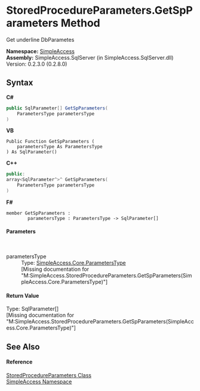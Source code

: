 # StoredProcedureParameters.GetSpParameters Method 
 

Get underline DbParametes

**Namespace:**&nbsp;<a href="5b81da8e-9a02-e6f3-6346-ccc62ec531d3">SimpleAccess</a><br />**Assembly:**&nbsp;SimpleAccess.SqlServer (in SimpleAccess.SqlServer.dll) Version: 0.2.3.0 (0.2.8.0)

## Syntax

**C#**<br />
``` C#
public SqlParameter[] GetSpParameters(
	ParametersType parametersType
)
```

**VB**<br />
``` VB
Public Function GetSpParameters ( 
	parametersType As ParametersType
) As SqlParameter()
```

**C++**<br />
``` C++
public:
array<SqlParameter^>^ GetSpParameters(
	ParametersType parametersType
)
```

**F#**<br />
``` F#
member GetSpParameters : 
        parametersType : ParametersType -> SqlParameter[] 

```


#### Parameters
&nbsp;<dl><dt>parametersType</dt><dd>Type: <a href="c63dea1f-5a40-ad28-bb6a-a3ff35ad068c">SimpleAccess.Core.ParametersType</a><br />\[Missing <param name="parametersType"/> documentation for "M:SimpleAccess.StoredProcedureParameters.GetSpParameters(SimpleAccess.Core.ParametersType)"\]</dd></dl>

#### Return Value
Type: SqlParameter[]<br />\[Missing <returns> documentation for "M:SimpleAccess.StoredProcedureParameters.GetSpParameters(SimpleAccess.Core.ParametersType)"\]

## See Also


#### Reference
<a href="1e3afd83-1b60-7d93-412a-daa2862067e2">StoredProcedureParameters Class</a><br /><a href="5b81da8e-9a02-e6f3-6346-ccc62ec531d3">SimpleAccess Namespace</a><br />